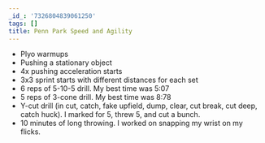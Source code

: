 ```yaml
---
_id_: '7326804839061250'
tags: []
title: Penn Park Speed and Agility
---
```


- Plyo warmups
- Pushing a stationary object
- 4x pushing acceleration starts
- 3x3 sprint starts with different distances for each set
- 6 reps of 5-10-5 drill. My best time was 5:07
- 5 reps of 3-cone drill. My best time was 8:78
- Y-cut drill (in cut, catch, fake upfield, dump, clear, cut break, cut deep, catch huck). I marked for 5, threw 5, and cut a bunch.
- 10  minutes of long throwing. I worked on snapping my wrist on my flicks.
